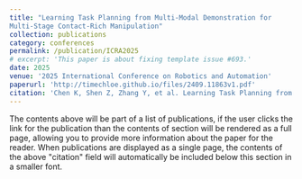 ```yaml
---
title: "Learning Task Planning from Multi-Modal Demonstration for
Multi-Stage Contact-Rich Manipulation"
collection: publications
category: conferences
permalink: /publication/ICRA2025
# excerpt: 'This paper is about fixing template issue #693.'
date: 2025
venue: '2025 International Conference on Robotics and Automation'
paperurl: 'http://timechloe.github.io/files/2409.11863v1.pdf'
citation: 'Chen K, Shen Z, Zhang Y, et al. Learning Task Planning from Multi-Modal Demonstration for Multi-Stage Contact-Rich Manipulation[J]. arXiv preprint arXiv:2409.11863, 2024.'
---
```


The contents above will be part of a list of publications, if the user clicks the link for the publication than the contents of section will be rendered as a full page, allowing you to provide more information about the paper for the reader. When publications are displayed as a single page, the contents of the above "citation" field will automatically be included below this section in a smaller font.
